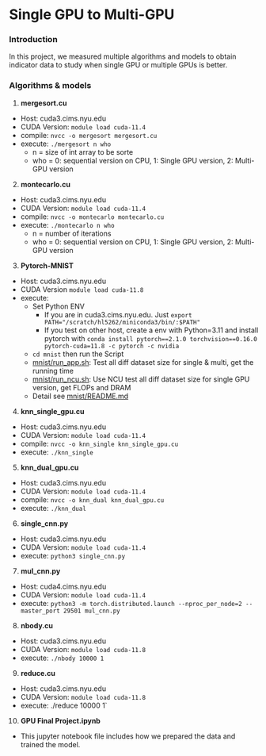 # Single GPU to Multi-GPU


### Introduction

In this project, we measured multiple algorithms and models to obtain indicator data to study when single GPU or multiple GPUs is better.

### Algorithms & models

1. **mergesort.cu**
- Host: cuda3.cims.nyu.edu
- CUDA Version: `module load cuda-11.4`
- compile: `nvcc -o mergesort mergesort.cu`
- execute: `./mergesort n who`
  - n = size of int array to be sorte
  - who = 0: sequential version on CPU, 1: Single GPU version, 2: Multi-GPU version

2. **montecarlo.cu**
- Host: cuda3.cims.nyu.edu
- CUDA Version: `module load cuda-11.4`
- compile: `nvcc -o montecarlo montecarlo.cu`
- execute: `./montecarlo n who`
  - n = number of iterations
  - who = 0: sequential version on CPU, 1: Single GPU version, 2: Multi-GPU version

3. **Pytorch-MNIST**
- Host: cuda3.cims.nyu.edu
- CUDA Version `module load cuda-11.8`
- execute:
  - Set Python ENV
    - If you are in cuda3.cims.nyu.edu. Just `export PATH="/scratch/hl5262/miniconda3/bin/:$PATH"`
    - If you test on other host, create a env with Python=3.11 and install pytorch with `conda install pytorch==2.1.0 torchvision==0.16.0 pytorch-cuda=11.8 -c pytorch -c nvidia`
  - `cd mnist` then run the Script
  - [mnist/run_app.sh](mnist/run_app.sh): Test all diff dataset size for single & multi, get the running time
  - [mnist/run_ncu.sh](mnist/run_ncu.sh): Use NCU test all diff dataset size for single GPU version, get FLOPs and DRAM
  - Detail see [mnist/README.md](mnist/README.md)


4. **knn_single_gpu.cu**
- Host: cuda3.cims.nyu.edu
- CUDA Version: `module load cuda-11.4`
- compile: `nvcc -o knn_single knn_single_gpu.cu`
- execute: `./knn_single`

5. **knn_dual_gpu.cu**
- Host: cuda3.cims.nyu.edu
- CUDA Version: `module load cuda-11.4`
- compile: `nvcc -o knn_dual knn_dual_gpu.cu`
- execute: `./knn_dual`

6. **single_cnn.py**
- Host: cuda3.cims.nyu.edu
- CUDA Version: `module load cuda-11.4`
- execute: `python3 single_cnn.py`


7. **mul_cnn.py**
- Host: cuda4.cims.nyu.edu
- CUDA Version: `module load cuda-11.4`
- execute: `python3 -m torch.distributed.launch --nproc_per_node=2 --master_port 29501 mul_cnn.py`

8. **nbody.cu**
- Host: cuda3.cims.nyu.edu
- CUDA Version: `module load cuda-11.8`
- execute: `./nbody 10000 1`

9. **reduce.cu**
- Host: cuda3.cims.nyu.edu
- CUDA Version: `module load cuda-11.8`
- execute: ./reduce 10000 1`

10. **GPU Final Project.ipynb**
- This jupyter notebook file includes how we prepared the data and trained the model.
